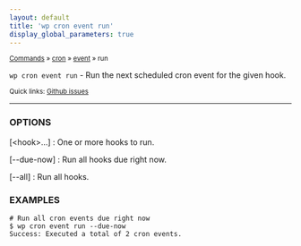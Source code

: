 ```yaml
---
layout: default
title: 'wp cron event run'
display_global_parameters: true
---
```


<small>[Commands](/commands/) &raquo; [cron](/commands/cron/) &raquo; [event](/commands/cron/event/) &raquo; run</small>

`wp cron event run` - Run the next scheduled cron event for the given hook.

<small>Quick links: <a href="https://github.com/wp-cli/wp-cli/issues?q=is%3Aopen+label%3Acommand%3Acron-event-run+sort%3Aupdated-desc">Github issues</a></small>

<hr />

### OPTIONS

[&lt;hook&gt;...]
: One or more hooks to run.

[\--due-now]
: Run all hooks due right now.

[\--all]
: Run all hooks.

### EXAMPLES

    # Run all cron events due right now
    $ wp cron event run --due-now
    Success: Executed a total of 2 cron events.



